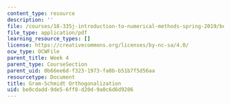 ```yaml
---
content_type: resource
description: ''
file: /courses/18-335j-introduction-to-numerical-methods-spring-2019/be0cdadd9de56ff8d20d9a0c6d6d9206_MIT18_335JS19_lec9_reading.pdf
file_type: application/pdf
learning_resource_types: []
license: https://creativecommons.org/licenses/by-nc-sa/4.0/
ocw_type: OCWFile
parent_title: Week 4
parent_type: CourseSection
parent_uid: 0b66ee6d-f323-1973-fa0b-b51b7f5d56aa
resourcetype: Document
title: Gram-Schmidt Orthogonalization
uid: be0cdadd-9de5-6ff8-d20d-9a0c6d6d9206
---
```

